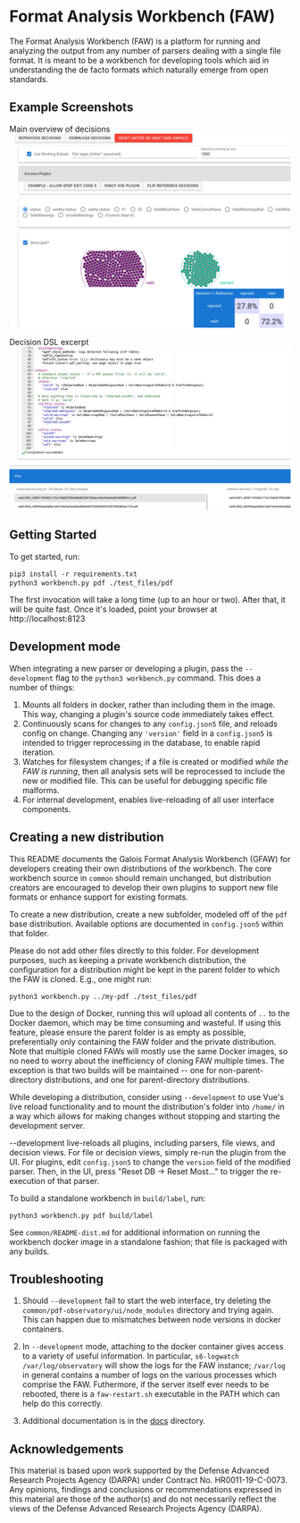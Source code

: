 # Format Analysis Workbench (FAW)

The Format Analysis Workbench (FAW) is a platform for running and analyzing the
output from any number of parsers dealing with a single file format. It is meant
to be a workbench for developing tools which aid in understanding the de facto
formats which naturally emerge from open standards.

## Example Screenshots

Main overview of decisions
![Main overview](./common/readme/screenshot-main.png)

Decision DSL excerpt
![DSL excerpt](./common/readme/screenshot-dsl.png)

## Getting Started

To get started, run:

    pip3 install -r requirements.txt
    python3 workbench.py pdf ./test_files/pdf

The first invocation will take a long time (up to an hour or two). After that,
it will be quite fast. Once it's loaded, point your browser at
http://localhost:8123

## Development mode

When integrating a new parser or developing a plugin, pass the `--development`
flag to the `python3 workbench.py` command. This does a number of things:

1. Mounts all folders in docker, rather than including them in the image. This
   way, changing a plugin's source code immediately takes effect.
2. Continuously scans for changes to any `config.json5` file, and reloads config
   on change. Changing any `'version'` field in a `config.json5` is intended to
   trigger reprocessing in the database, to enable rapid iteration.
3. Watches for filesystem changes; if a file is created or modified _while the
   FAW is running_, then all analysis sets will be reprocessed to include the
   new or modified file. This can be useful for debugging specific file malforms.
4. For internal development, enables live-reloading of all user interface
   components.

## Creating a new distribution

This README documents the Galois Format Analysis Workbench (GFAW) for developers
creating their own distributions of the workbench. The core workbench source
in `common` should remain unchanged, but distribution creators are encouraged to
develop their own plugins to support new file formats or enhance support for
existing formats.

To create a new distribution, create a new subfolder, modeled off of the `pdf`
base distribution. Available options are documented in `config.json5` within
that folder.

Please do not add other files directly to this folder. For development purposes,
such as keeping a private workbench distribution, the configuration for a
distribution might be kept in the parent folder to which the FAW is cloned.
E.g., one might run:

    python3 workbench.py ../my-pdf ./test_files/pdf

Due to the design of Docker, running this will upload all contents of `..` to
the Docker daemon, which may be time consuming and wasteful. If using this
feature, please ensure the parent folder is as empty as possible, preferentially
only containing the FAW folder and the private distribution. Note that multiple
cloned FAWs will mostly use the same Docker images, so no need to worry about the
inefficiency of cloning FAW multiple times. The exception is that two builds
will be maintained -- one for non-parent-directory distributions, and one for
parent-directory distributions.

While developing a distribution, consider using `--development` to use Vue's
live reload functionality and to mount the distribution's folder into
`/home/` in a way which allows for making changes without stopping and starting
the development server.

--development live-reloads all plugins, including parsers, file views, and
decision views. For file or decision views, simply re-run the plugin from the
UI. For plugins, edit `config.json5` to change the `version` field of the
modified parser. Then, in the UI, press "Reset DB -> Reset Most..." to trigger
the re-execution of that parser.

To build a standalone workbench in `build/label`, run:

    python3 workbench.py pdf build/label

See `common/README-dist.md` for additional information on running the workbench
docker image in a standalone fashion; that file is packaged with any builds.

## Troubleshooting

1. Should `--development` fail to start the web interface, try deleting
  the `common/pdf-observatory/ui/node_modules` directory and trying again. This
  can happen due to mismatches between node versions in docker containers.

2. In `--development` mode, attaching to the docker container gives access to
  a variety of useful information. In particular, `s6-logwatch /var/log/observatory`
  will show the logs for the FAW instance; `/var/log` in general contains a
  number of logs on the various processes which comprise the FAW. Futhermore,
  if the server itself ever needs to be rebooted, there is a `faw-restart.sh`
  executable in the PATH which can help do this correctly.

3. Additional documentation is in the [docs](docs) directory.

## Acknowledgements

This material is based upon work supported by the Defense Advanced Research 
Projects Agency (DARPA) under Contract No. HR0011-19-C-0073. Any opinions, 
findings and conclusions or recommendations expressed in this material are those 
of the author(s) and do not necessarily reflect the views of the Defense Advanced 
Research Projects Agency (DARPA).
